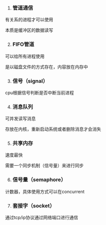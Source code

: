 1. ### 管道通信

有关系的进程才可以使用

本质是缓冲区的数据读写

2. ### FIFO管道

可以给所有进程使用

是以磁盘文件的方式存在，内容放在内存中

3. ### 信号（signal）

cpu根据信号判断是否中断当前进程

4. ### 消息队列

可并发读写消息

存放在内核，重新启动系统或者删除消息才会消失

5. ### 共享内存

速度最快

需要一个同步机制（信号量）来进行同步

6. ### 信号量（semaphore）

计数器，具体使用方式可以在concurrent

7. ### 套接字（socket）

通过tcp/ip协议通过网络端口进行通信